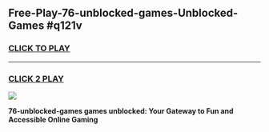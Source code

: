 
## Free-Play-76-unblocked-games-Unblocked-Games #q121v
<h3>
<a href="https://news.freeplayer.one?title=76-unblocked-games&ref=8M">CLICK TO PLAY</a></h3>
<hr>

<h3>
<a href="https://news.freeplayer.one?title=76-unblocked-games&ref=8M">CLICK 2 PLAY</a>
  
</h3>

<a href="https://news.freeplayer.one?title=76-unblocked-games&ref=8M"><img src="https://clearcache.store/games.png"></a>


**76-unblocked-games games unblocked: Your Gateway to Fun and Accessible Online Gaming**
